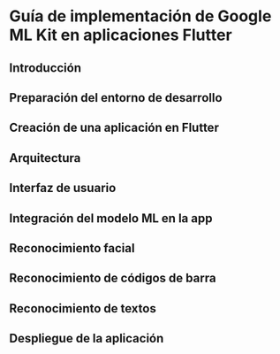 # Guía de implementación de Google ML Kit en aplicaciones Flutter
## Introducción
## Preparación del entorno de desarrollo
## Creación de una aplicación en Flutter
## Arquitectura
## Interfaz de usuario
## Integración del modelo ML en la app
## Reconocimiento facial
## Reconocimiento de códigos de barra
## Reconocimiento de textos
## Despliegue de la aplicación




